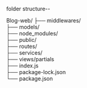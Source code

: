folder structure--

Blog-web/
├── middlewares/            
├── models/                 
├── node_modules/           
├── public/                 
├── routes/                 
├── services/             
├── views/partials                 
├── index.js                
├── package-lock.json       
└── package.json            

